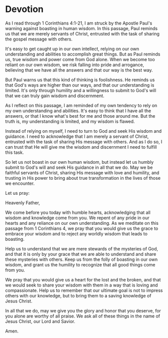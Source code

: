 # Devotion

As I read through 1 Corinthians 4:1-21, I am struck by the Apostle Paul's warning against boasting in human wisdom. In this passage, Paul reminds us that we are merely servants of Christ, entrusted with the task of sharing the gospel message with others.

It's easy to get caught up in our own intellect, relying on our own understanding and abilities to accomplish great things. But as Paul reminds us, true wisdom and power come from God alone. When we become too reliant on our own wisdom, we risk falling into pride and arrogance, believing that we have all the answers and that our way is the best way.

But Paul warns us that this kind of thinking is foolishness. He reminds us that God's ways are higher than our ways, and that our understanding is limited. It's only through humility and a willingness to submit to God's will that we can truly gain wisdom and discernment.

As I reflect on this passage, I am reminded of my own tendency to rely on my own understanding and abilities. It's easy to think that I have all the answers, or that I know what's best for me and those around me. But the truth is, my understanding is limited, and my wisdom is flawed.

Instead of relying on myself, I need to turn to God and seek His wisdom and guidance. I need to acknowledge that I am merely a servant of Christ, entrusted with the task of sharing His message with others. And as I do so, I can trust that He will give me the wisdom and discernment I need to fulfill this task.

So let us not boast in our own human wisdom, but instead let us humbly submit to God's will and seek His guidance in all that we do. May we be faithful servants of Christ, sharing His message with love and humility, and trusting in His power to bring about true transformation in the lives of those we encounter.

Let us pray:

Heavenly Father,

We come before you today with humble hearts, acknowledging that all wisdom and knowledge come from you. We repent of any pride in our hearts and any reliance on our own understanding. As we meditate on this passage from 1 Corinthians 4, we pray that you would give us the grace to embrace your wisdom and to reject any worldly wisdom that leads to boasting.

Help us to understand that we are mere stewards of the mysteries of God, and that it is only by your grace that we are able to understand and share these mysteries with others. Keep us from the folly of boasting in our own wisdom, and grant us the humility to recognize that all good things come from you.

We pray that you would give us a heart for the lost and the broken, and that we would seek to share your wisdom with them in a way that is loving and compassionate. Help us to remember that our ultimate goal is not to impress others with our knowledge, but to bring them to a saving knowledge of Jesus Christ.

In all that we do, may we give you the glory and honor that you deserve, for you alone are worthy of all praise. We ask all of these things in the name of Jesus Christ, our Lord and Savior.

Amen.